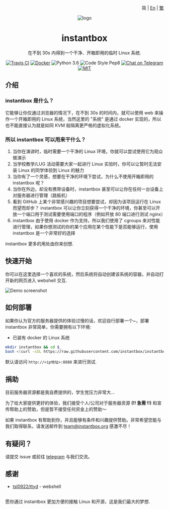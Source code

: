 <p align="right">简 | <a href="../README.md">En</a> | <a href="./README-zh_tw.md">繁</a></p>

<div align="center">

![logo](https://user-images.githubusercontent.com/5880908/53614582-6ebdfc80-3ba8-11e9-819e-d96a3f7c22f0.png)

# instantbox

在不到 30s 内得到一个干净、开箱即用的临时 Linux 系统.

[![Travis CI](https://badgen.net/travis/instantbox/instantbox)](https://travis-ci.com/instantbox/instantbox)
[![Docker](https://badgen.net/badge//instantbox%2Finstantbox?icon=docker)](https://hub.docker.com/r/instantbox/instantbox)
![Python 3.6](https://badgen.net/badge/python/3.6/3776ab)
![Code Style Pep8](https://badgen.net/badge/code%20style/pep8/ffd343)
[![Chat on Telegram](https://badgen.net/badge/chat/on%20telegram/0088cc)](https://t.me/joinchat/HtYtxRSerOwrMLg_2_wZTQ)
[![MIT](https://badgen.net/badge/license/MIT/3da639)](LICENSE)

</div>


## 介绍

### instantbox 是什么？

它能够让你仅通过浏览器的情况下，在不到 30s 的时间内，就可以使用 web 来操作一个开箱即用的 Linux 系统，当然这里的 "系统" 是通过 docker 实现的，所以也不能直接认为就是如同 KVM 般隔离更严格的虚拟化系统。


### 所以 instantbox 可以用来干什么？

1. 当你在演讲时，临时需要一个干净的 Linux 环境，你就可以尝试使用它为观众做演示
2. 当学校教学/LUG 活动需要大家一起进行 Linux 实验时，你可以让暂时无法安装 Linux 的同学体验到 Linux 的魅力
3. 当你有了一个灵感，想要在干净的环境下尝试，为什么不使用开箱即用的 instantbox 呢？
4. 当你在外边，却没有携带设备时，instantbox 甚至可以让你在任何一台设备上对服务器进行管理（跳板机）
5. 看到 GitHub 上某个非常感兴趣的项目想要尝试，却因为该项目运行在 Linux 而望而却步？ instantbox 可以让你立刻获得一个干净的环境，你甚至可以开放一个端口用于测试需要使用端口的程序（例如开放 80 端口进行测试 nginx）
6. instantbox 由于使用 docker 作为支持，所以我们使用了 cgroups 来对性能进行管理，如果你想测试的你的某个应用在某个性能下是否能够运行，使用 instantbox 是一个非常好的选择

instantbox 更多的用处由你来创想.


## 快速开始

你可以在这里选择一个喜欢的系统，然后系统将自动创建该系统的容器，并自动打开新的网页进入 webshell 交互.

![Demo screenshot](https://user-images.githubusercontent.com/5880908/53613565-6237a500-3ba4-11e9-9e39-8ea48cee73ee.png)


## 如何部署

如果你认为官方的服务器提供的体验过慢的话，欢迎自行部署一个~，部署 instantbox 非常简单，你需要拥有以下环境:

* 已装有 docker 的 Linux 系统

```bash
mkdir instantbox && cd $_
bash <(curl -sSL https://raw.githubusercontent.com/instantbox/instantbox/master/init.sh)
```

默认请访问 `http://<ip地址>:8888` 来进行测试.


## 捐助

目前服务器资源都是我自费提供的，学生党压力非常大...

为了给大家提供更好的体验，我们接受个人/公司对于服务器资源 **(!! 急需 !!)** 和宣传帮助上的赞助，但是暂不接受任何资金上的赞助～

如果 instantbox 有帮助到你，并且能够有条件和兴趣提供赞助。非常希望您能与我们取得联系，请发送邮件到 team@instantbox.org 感激不尽！


## 有疑问？

请提交 issue 或前往 [telegram](https://t.me/joinchat/HtYtxRSerOwrMLg_2_wZTQ) 与我们交流。


## 感谢

* [tsl0922/ttyd](https://github.com/tsl0922/ttyd) - webshell


## 
愿你通过 instantbox 更加方便的接触 Linux 和开源，这是我们最大的梦想.
